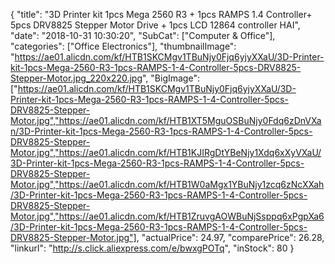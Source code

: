 {
	"title": "3D Printer kit 1pcs Mega 2560 R3 + 1pcs RAMPS 1.4 Controller+ 5pcs DRV8825 Stepper Motor Drive + 1pcs LCD 12864 controller HAI",
	"date": "2018-10-31 10:30:20",
	"SubCat": ["Computer & Office"],
	"categories": ["Office Electronics"],
	"thumbnailImage": "https://ae01.alicdn.com/kf/HTB1SKCMgv1TBuNjy0Fjq6yjyXXaU/3D-Printer-kit-1pcs-Mega-2560-R3-1pcs-RAMPS-1-4-Controller-5pcs-DRV8825-Stepper-Motor.jpg_220x220.jpg",
	"BigImage": ["https://ae01.alicdn.com/kf/HTB1SKCMgv1TBuNjy0Fjq6yjyXXaU/3D-Printer-kit-1pcs-Mega-2560-R3-1pcs-RAMPS-1-4-Controller-5pcs-DRV8825-Stepper-Motor.jpg","https://ae01.alicdn.com/kf/HTB1XT5MguOSBuNjy0Fdq6zDnVXan/3D-Printer-kit-1pcs-Mega-2560-R3-1pcs-RAMPS-1-4-Controller-5pcs-DRV8825-Stepper-Motor.jpg","https://ae01.alicdn.com/kf/HTB1KJIRgDtYBeNjy1Xdq6xXyVXaU/3D-Printer-kit-1pcs-Mega-2560-R3-1pcs-RAMPS-1-4-Controller-5pcs-DRV8825-Stepper-Motor.jpg","https://ae01.alicdn.com/kf/HTB1W0aMgx1YBuNjy1zcq6zNcXXah/3D-Printer-kit-1pcs-Mega-2560-R3-1pcs-RAMPS-1-4-Controller-5pcs-DRV8825-Stepper-Motor.jpg","https://ae01.alicdn.com/kf/HTB1ZruvgAOWBuNjSsppq6xPgpXa6/3D-Printer-kit-1pcs-Mega-2560-R3-1pcs-RAMPS-1-4-Controller-5pcs-DRV8825-Stepper-Motor.jpg"],
	"actualPrice": 24.97,
	"comparePrice": 26.28,
	"linkurl": "http://s.click.aliexpress.com/e/bwxgPOTq",
	"inStock": 80
}
